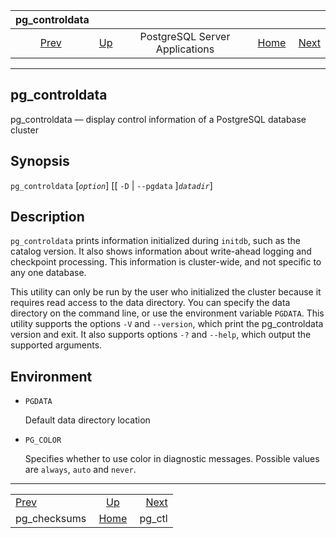 <!--?xml version="1.0" encoding="UTF-8" standalone="no"?-->

|                pg\_controldata               |                                                              |                                |                                                       |                                   |
| :------------------------------------------: | :----------------------------------------------------------- | :----------------------------: | ----------------------------------------------------: | --------------------------------: |
| [Prev](app-pgchecksums.html "pg_checksums")  | [Up](reference-server.html "PostgreSQL Server Applications") | PostgreSQL Server Applications | [Home](index.html "PostgreSQL 17devel Documentation") |  [Next](app-pg-ctl.html "pg_ctl") |

***



## pg\_controldata

pg\_controldata — display control information of a PostgreSQL database cluster

## Synopsis

`pg_controldata` \[*`option`*] \[\[ `-D` | `--pgdata` ]*`datadir`*]

## Description

`pg_controldata` prints information initialized during `initdb`, such as the catalog version. It also shows information about write-ahead logging and checkpoint processing. This information is cluster-wide, and not specific to any one database.

This utility can only be run by the user who initialized the cluster because it requires read access to the data directory. You can specify the data directory on the command line, or use the environment variable `PGDATA`. This utility supports the options `-V` and `--version`, which print the pg\_controldata version and exit. It also supports options `-?` and `--help`, which output the supported arguments.

## Environment

*   `PGDATA`

    Default data directory location

*   `PG_COLOR`

    Specifies whether to use color in diagnostic messages. Possible values are `always`, `auto` and `never`.

***

|                                              |                                                              |                                   |
| :------------------------------------------- | :----------------------------------------------------------: | --------------------------------: |
| [Prev](app-pgchecksums.html "pg_checksums")  | [Up](reference-server.html "PostgreSQL Server Applications") |  [Next](app-pg-ctl.html "pg_ctl") |
| pg\_checksums                                |     [Home](index.html "PostgreSQL 17devel Documentation")    |                           pg\_ctl |
